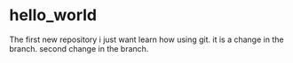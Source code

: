 # hello_world
The first new repository
i just want learn how using git.
it is a change in the branch.
second change in the branch.

